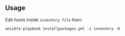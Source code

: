 ## Usage
Edit hosts inside ```inventory file``` then:

```
ansible-playbook installpackages.yml -i inventory -K
```
